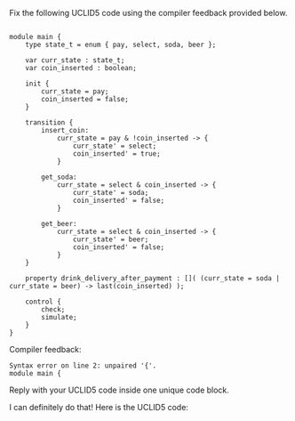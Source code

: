 
Fix the following UCLID5 code using the compiler feedback provided below.

```

module main {
    type state_t = enum { pay, select, soda, beer };

    var curr_state : state_t;
    var coin_inserted : boolean;

    init {
        curr_state = pay;
        coin_inserted = false;
    }

    transition {
        insert_coin:
            curr_state = pay & !coin_inserted -> {
                curr_state' = select; 
                coin_inserted' = true;
            }

        get_soda: 
            curr_state = select & coin_inserted -> {
                curr_state' = soda;
                coin_inserted' = false;
            }

        get_beer: 
            curr_state = select & coin_inserted -> {
                curr_state' = beer; 
                coin_inserted' = false;
            }
    }

    property drink_delivery_after_payment : []( (curr_state = soda | curr_state = beer) -> last(coin_inserted) );

    control {
        check;
        simulate;
    }
}
```

Compiler feedback:

```
Syntax error on line 2: unpaired '{'.
module main {

```
Reply with your UCLID5 code inside one unique code block.

I can definitely do that! Here is the UCLID5 code:
```
